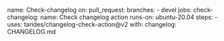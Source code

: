 name: Check-changelog
on:
  pull_request:
    branches:
      - devel
jobs:
  check-changelog:
    name: Check changelog action
    runs-on: ubuntu-20.04
    steps:
      - uses: tarides/changelog-check-action@v2
        with:
          changelog: CHANGELOG.md
